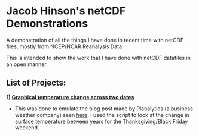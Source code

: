 # Jacob Hinson's netCDF Demonstrations
A demonstration of all the things I have done in recent time with netCDF files, mostly from NCEP/NCAR Reanalysis Data.

This is intended to show the work that I have done with netCDF datafiles in an open manner.

## List of Projects:
**1) [Graphical temperature change across two dates](https://github.com/kikoeta/netCDF-Demos-Jacob-Hinson/blob/main/BF-Temp-Solver.ipynb)**
- This was done to emulate the blog post made by Planalytics (a business weather company) seen [here](https://www.planalytics.com/the-coldest-black-friday-weekend-in-10-years-had-consumers-gobbling-up-seasonal-categories/). I used the script to look at the change in surface temperature between years for the Thanksgiving/Black Friday weekend.
